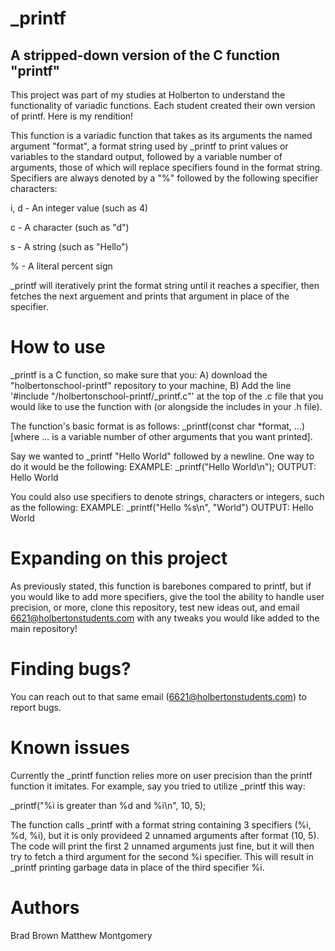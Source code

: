 # _printf

## A stripped-down version of the C function "printf"
  
This project was part of my studies at Holberton to understand the functionality of variadic functions. Each student created their own version of printf. Here is my rendition!

This function is a variadic function that takes as its arguments the named argument "format", a format string used by _printf to print values or variables to the standard output, followed by a variable number of arguments, those of which will replace specifiers found in the format string. Specifiers are always denoted by a "%" followed by the following specifier characters:

i, d - An integer value (such as 4)

c - A character (such as "d")

s - A string (such as "Hello")

% - A literal percent sign

_printf will iteratively print the format string until it reaches a specifier, then fetches the next arguement and prints that argument in place of the specifier.

# How to use

_printf is a C function, so make sure that you:
A) download the "holbertonschool-printf" repository to your machine,
B) Add the line '#include "/holbertonschool-printf/_printf.c"' at the top of the .c file that you would like to use the function with (or alongside the includes in your .h file).

The function's basic format is as follows: _printf(const char *format, ...) [where ... is a variable number of other arguments that you want printed].

Say we wanted to _printf "Hello World" followed by a newline. One way to do it would be the following:
EXAMPLE: _printf("Hello World\n");
OUTPUT: Hello World

You could also use specifiers to denote strings, characters or integers, such as the following:
EXAMPLE: _printf("Hello %s\n", "World")
OUTPUT: Hello World

# Expanding on this project

As previously stated, this function is barebones compared to printf, but if you would like to add more specifiers, give the tool the ability to handle user precision, or more, clone this repository, test new ideas out, and email 6621@holbertonstudents.com with any tweaks you would like added to the main repository!

# Finding bugs?

You can reach out to that same email (6621@holbertonstudents.com) to report bugs.

# Known issues

Currently the _printf function relies more on user precision than the printf function it imitates. For example, say you tried to utilize _printf this way:

_printf("%i is greater than %d and %i\n", 10, 5);

The function calls _printf with a format string containing 3 specifiers (%i, %d, %i), but it is only provideed 2 unnamed arguments after format (10, 5). The code will print the first 2 unnamed arguments just fine, but it will then try to fetch a third argument for the second %i specifier. This will result in _printf printing garbage data in place of the third specifier %i.

# Authors

Brad Brown
Matthew Montgomery
